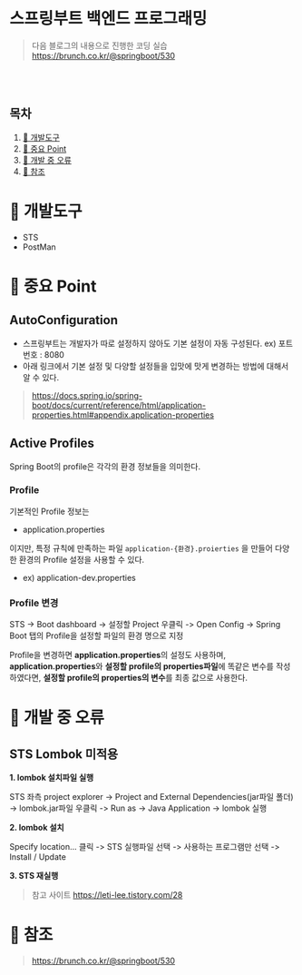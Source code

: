 <h1>스프링부트 백엔드 프로그래밍</h1>

> 다음 블로그의 내용으로 진행한 코딩 실습
https://brunch.co.kr/@springboot/530

<br><br>

## 목차
1. [🐾 개발도구](#-개발도구)
1. [🎈 중요 Point](#-중요-point)
1. [🤔 개발 중 오류](#-개발-중-오류)
1. [🤗 참조](#-참조)

# 🐾 개발도구
  - STS
  - PostMan

# 🎈 중요 Point

## AutoConfiguration

- 스프링부트는 개발자가 따로 설정하지 않아도 기본 설정이 자동 구성된다.
ex) 포트번호 : 8080
- 아래 링크에서 기본 설정 및 다양할 설정들을 입맛에 맛게 변경하는 방법에 대해서 알 수 있다.

> https://docs.spring.io/spring-boot/docs/current/reference/html/application-properties.html#appendix.application-properties

## Active Profiles

Spring Boot의 profile은 각각의 환경 정보들을 의미한다.

### Profile

기본적인 Profile 정보는
- application.properties

이지만, 특정 규칙에 만족하는 파일 ```application-{환경}.proierties``` 을 만들어 다양한 환경의 Profile 설정을 사용할 수 있다.
- ex) application-dev.properties

### Profile 변경

STS -> Boot dashboard -> 설정할 Project 우클릭 -> Open Config
-> Spring Boot 탭의 Profile을 설정할 파일의 환경 명으로 지정

Profile을 변경하면 <b>application.properties</b>의 설정도 사용하며,
<b>application.properties</b>와 <b>설정할 profile의 properties파일</b>에 똑같은 변수를 작성하였다면,
<b>설정할 profile의 properties의 변수</b>를 최종 값으로 사용한다.

# 🤔 개발 중 오류
## STS Lombok 미적용
**1. lombok 설치파일 실행**

STS 좌측 project explorer -> Project and External Dependencies(jar파일 폴더)
-> lombok.jar파일 우클릭 -> Run as -> Java Application -> lombok 실행

**2. lombok 설치**

Specify location... 클릭 -> STS 실행파일 선택 -> 사용하는 프로그램만 선택 -> Install / Update

**3. STS 재실행**

>참고 사이트
>https://leti-lee.tistory.com/28




# 🤗 참조
> https://brunch.co.kr/@springboot/530
